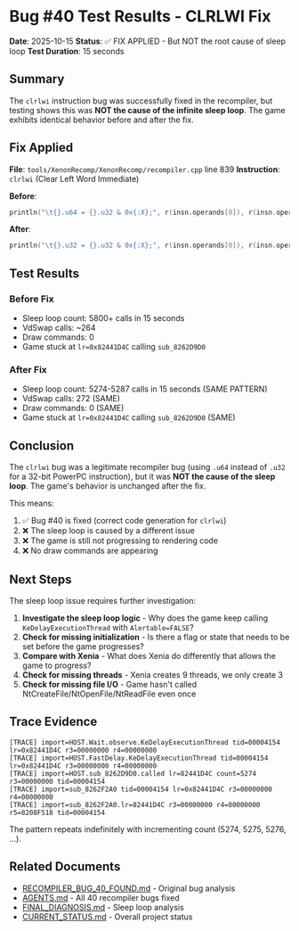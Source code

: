 # Bug #40 Test Results - CLRLWI Fix

**Date**: 2025-10-15
**Status**: ✅ FIX APPLIED - But NOT the root cause of sleep loop
**Test Duration**: 15 seconds

## Summary

The `clrlwi` instruction bug was successfully fixed in the recompiler, but testing shows this was **NOT the cause of the infinite sleep loop**. The game exhibits identical behavior before and after the fix.

## Fix Applied

**File**: `tools/XenonRecomp/XenonRecomp/recompiler.cpp` line 839
**Instruction**: `clrlwi` (Clear Left Word Immediate)

**Before**:
```cpp
println("\t{}.u64 = {}.u32 & 0x{:X};", r(insn.operands[0]), r(insn.operands[1]), (1ull << (32 - insn.operands[2])) - 1);
```

**After**:
```cpp
println("\t{}.u32 = {}.u32 & 0x{:X};", r(insn.operands[0]), r(insn.operands[1]), (1ull << (32 - insn.operands[2])) - 1);
```

## Test Results

### Before Fix
- Sleep loop count: 5800+ calls in 15 seconds
- VdSwap calls: ~264
- Draw commands: 0
- Game stuck at `lr=0x82441D4C` calling `sub_8262D9D0`

### After Fix
- Sleep loop count: 5274-5287 calls in 15 seconds (SAME PATTERN)
- VdSwap calls: 272 (SAME)
- Draw commands: 0 (SAME)
- Game stuck at `lr=0x82441D4C` calling `sub_8262D9D0` (SAME)

## Conclusion

The `clrlwi` bug was a legitimate recompiler bug (using `.u64` instead of `.u32` for a 32-bit PowerPC instruction), but it was **NOT the cause of the sleep loop**. The game's behavior is unchanged after the fix.

This means:
1. ✅ Bug #40 is fixed (correct code generation for `clrlwi`)
2. ❌ The sleep loop is caused by a different issue
3. ❌ The game is still not progressing to rendering code
4. ❌ No draw commands are appearing

## Next Steps

The sleep loop issue requires further investigation:

1. **Investigate the sleep loop logic** - Why does the game keep calling `KeDelayExecutionThread` with `Alertable=FALSE`?
2. **Check for missing initialization** - Is there a flag or state that needs to be set before the game progresses?
3. **Compare with Xenia** - What does Xenia do differently that allows the game to progress?
4. **Check for missing threads** - Xenia creates 9 threads, we only create 3
5. **Check for missing file I/O** - Game hasn't called NtCreateFile/NtOpenFile/NtReadFile even once

## Trace Evidence

```
[TRACE] import=HOST.Wait.observe.KeDelayExecutionThread tid=00004154 lr=0x82441D4C r3=00000000 r4=00000000
[TRACE] import=HOST.FastDelay.KeDelayExecutionThread tid=00004154 lr=0x82441D4C r3=00000000 r4=00000000
[TRACE] import=HOST.sub_8262D9D0.called lr=82441D4C count=5274 r3=00000000 tid=00004154
[TRACE] import=sub_8262F2A0 tid=00004154 lr=0x82441D4C r3=00000000 r4=00000000
[TRACE] import=sub_8262F2A0.lr=82441D4C r3=00000000 r4=00000000 r5=8208F518 tid=00004154
```

The pattern repeats indefinitely with incrementing count (5274, 5275, 5276, ...).

## Related Documents

- [RECOMPILER_BUG_40_FOUND.md](RECOMPILER_BUG_40_FOUND.md) - Original bug analysis
- [AGENTS.md](../../AGENTS.md) - All 40 recompiler bugs fixed
- [FINAL_DIAGNOSIS.md](../../Traces/FINAL_DIAGNOSIS.md) - Sleep loop analysis
- [CURRENT_STATUS.md](CURRENT_STATUS.md) - Overall project status

